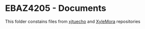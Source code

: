 # EBAZ4205 - Documents

This folder constains files from [xjtuecho](https://github.com/xjtuecho/EBAZ4205) and [XyleMora](https://github.com/XyleMora/EBAZ4205.git) repositories